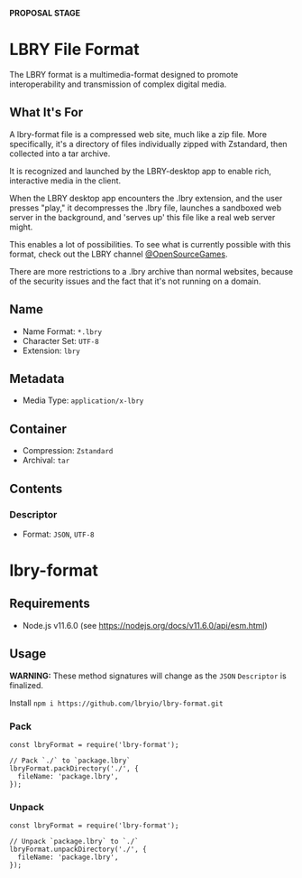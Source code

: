 **PROPOSAL STAGE**

# LBRY File Format

The LBRY format is a multimedia-format designed to promote interoperability and transmission of complex digital media.

## What It's For
A lbry-format file is a compressed web site, much like a zip file.  More specifically, it's a directory of files individually zipped with Zstandard, then collected into a tar archive. 

It is recognized and launched by the LBRY-desktop app to enable rich, interactive media in the client.

When the LBRY desktop app encounters the .lbry extension, and the user presses "play," it decompresses the .lbry file, launches a sandboxed web server in the background, and 'serves up' this file like a real web server might.

This enables a lot of possibilities. To see what is currently possible with this format, check out the LBRY channel [@OpenSourceGames](lbry://@OpenSourceGames#e8fed337dc4ee260f4bcfa6d24ae1e4dd75c2fb3).

There are more restrictions to a .lbry archive than normal websites, because of the security issues and the fact that it's not running on a domain.

## Name

 - Name Format: `*.lbry`
 - Character Set: `UTF-8`
 - Extension: `lbry`

## Metadata

 - Media Type: `application/x-lbry`

## Container

 - Compression: `Zstandard`
 - Archival: `tar`

## Contents

### Descriptor

 - Format: `JSON`, `UTF-8`

# lbry-format

## Requirements

 - Node.js v11.6.0 (see https://nodejs.org/docs/v11.6.0/api/esm.html)

## Usage

**WARNING:** These method signatures will change as the `JSON` `Descriptor` is finalized.

Install `npm i https://github.com/lbryio/lbry-format.git`

### Pack
```
const lbryFormat = require('lbry-format');

// Pack `./` to `package.lbry`
lbryFormat.packDirectory('./', {
  fileName: 'package.lbry',
});

```

### Unpack
```
const lbryFormat = require('lbry-format');

// Unpack `package.lbry` to `./`
lbryFormat.unpackDirectory('./', {
  fileName: 'package.lbry',
});

```
